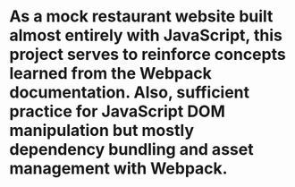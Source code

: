 # As a mock restaurant website built almost entirely with JavaScript, this project serves to reinforce concepts learned from the Webpack documentation. Also, sufficient practice for JavaScript DOM manipulation but mostly dependency bundling and asset management with Webpack.